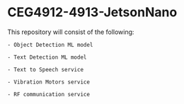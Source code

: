# CEG4912-4913-JetsonNano

This repository will consist of the following:

    - Object Detection ML model

    - Text Detection ML model

    - Text to Speech service

    - Vibration Motors service

    - RF communication service
